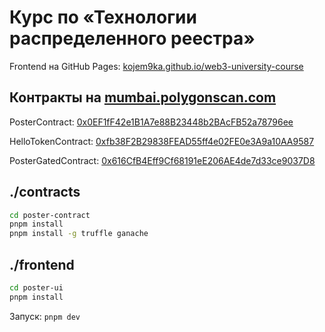 # Курс по «Технологии распределенного реестра»

Frontend на GitHub Pages: [kojem9ka.github.io/web3-university-course](https://kojem9ka.github.io/web3-university-course)

## Контракты на [mumbai.polygonscan.com](https://mumbai.polygonscan.com)

PosterContract: [0x0EF1fF42e1B1A7e88B23448b2BAcFB52a78796ee](https://mumbai.polygonscan.com/address/0x0EF1fF42e1B1A7e88B23448b2BAcFB52a78796ee)

HelloTokenContract: [0xfb38F2B29838FEAD55ff4e02FE0e3A9a10AA9587](https://mumbai.polygonscan.com/address/0xfb38F2B29838FEAD55ff4e02FE0e3A9a10AA9587)

PosterGatedContract: [0x616CfB4Eff9Cf68191eE206AE4de7d33ce9037D8](https://mumbai.polygonscan.com/address/0x616CfB4Eff9Cf68191eE206AE4de7d33ce9037D8)

## ./contracts

```bash
cd poster-contract
pnpm install
pnpm install -g truffle ganache
```

## ./frontend

```bash
cd poster-ui
pnpm install
```

Запуск: `pnpm dev`
